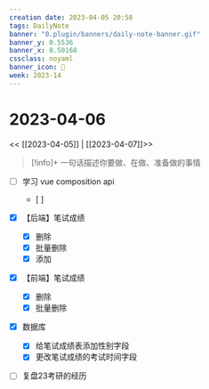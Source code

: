 ```yaml
---
creation date: 2023-04-05 20:58
tags: DailyNote
banner: "0.plugin/banners/daily-note-banner.gif"
banner_y: 0.5536
banner_x: 0.50168
cssclass: noyaml
banner_icon: 💌
week: 2023-14
---
```


# 2023-04-06

<< [[2023-04-05]] | [[2023-04-07]]>>


> [!info]+ 一句话描述你要做、在做、准备做的事情
> 


- [ ] 学习 vue composition api
	- [ ] 

- [x] 【后端】笔试成绩
	- [x] 删除
	- [x] 批量删除
	- [x] 添加
- [x] 【前端】笔试成绩
	- [x] 删除
	- [x] 批量删除
- [x] 数据库
	- [x] 给笔试成绩表添加性别字段
	- [x] 更改笔试成绩的考试时间字段

- [ ] 复盘23考研的经历